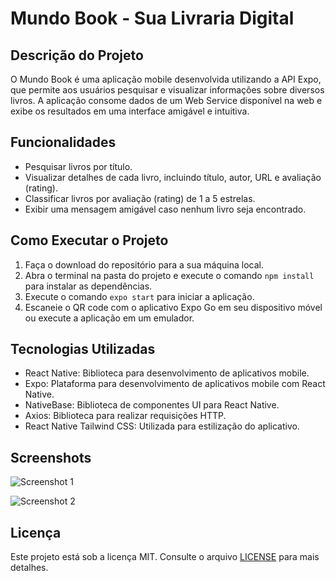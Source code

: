 # Mundo Book - Sua Livraria Digital

## Descrição do Projeto

O Mundo Book é uma aplicação mobile desenvolvida utilizando a API Expo, que permite aos usuários pesquisar e visualizar informações sobre diversos livros. A aplicação consome dados de um Web Service disponível na web e exibe os resultados em uma interface amigável e intuitiva.

## Funcionalidades

- Pesquisar livros por título.
- Visualizar detalhes de cada livro, incluindo título, autor, URL e avaliação (rating).
- Classificar livros por avaliação (rating) de 1 a 5 estrelas.
- Exibir uma mensagem amigável caso nenhum livro seja encontrado.

## Como Executar o Projeto

1. Faça o download do repositório para a sua máquina local.
2. Abra o terminal na pasta do projeto e execute o comando `npm install` para instalar as dependências.
3. Execute o comando `expo start` para iniciar a aplicação.
4. Escaneie o QR code com o aplicativo Expo Go em seu dispositivo móvel ou execute a aplicação em um emulador.

## Tecnologias Utilizadas

- React Native: Biblioteca para desenvolvimento de aplicativos mobile.
- Expo: Plataforma para desenvolvimento de aplicativos mobile com React Native.
- NativeBase: Biblioteca de componentes UI para React Native.
- Axios: Biblioteca para realizar requisições HTTP.
- React Native Tailwind CSS: Utilizada para estilização do aplicativo.

## Screenshots

![Screenshot 1](https://i.ibb.co/PYwGH7n/Screenshot-20230726-224944-Expo-Go.jpg)

![Screenshot 2](https://i.ibb.co/dMZm0wD/Screenshot-20230726-225058-Expo-Go.jpg)

## Licença

Este projeto está sob a licença MIT. Consulte o arquivo [LICENSE](https://github.com/seu-usuario/nome-do-repositorio/blob/main/LICENSE) para mais detalhes.

